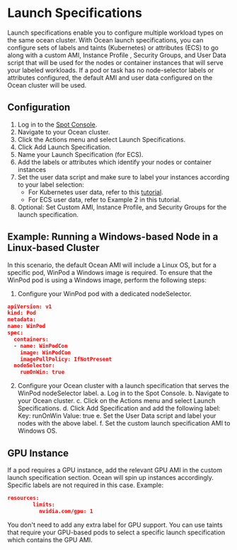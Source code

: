 # Launch Specifications

Launch specifications enable you to configure multiple workload types on the same ocean cluster. With Ocean launch specifications, you can configure sets of labels and taints (Kubernetes) or attributes (ECS) to go along with a custom AMI, Instance Profile , Security Groups, and User Data script that will be used for the nodes or container instances that will serve your labeled workloads. If a pod or task has no node-selector labels or attributes configured, the default AMI and user data configured on the Ocean cluster will be used.

## Configuration

1. Log in to the [Spot Console](https://console.spotinst.com/).
2. Navigate to your Ocean cluster.
3. Click the Actions menu and select Launch Specifications.
4. Click Add Launch Specification.
5. Name your Launch Specification (for ECS).
6. Add the labels or attributes which identify your nodes or container instances
7. Set the user data script and make sure to label your instances according to your label selection:
   - For Kubernetes user data, refer to this [tutorial](ocean/tutorials/create-custom-labels.md).
   - For ECS user data, refer to Example 2 in this tutorial.
8. Optional: Set Custom AMI, Instance Profile, and Security Groups for the launch specification.

## Example: Running a Windows-based Node in a Linux-based Cluster

In this scenario, the default Ocean AMI will include a Linux OS, but for a specific pod, WinPod a Windows image is required. To ensure that the WinPod pod is using a Windows image, perform the following steps:

1. Configure your WinPod pod with a dedicated nodeSelector.

```json
apiVersion: v1
kind: Pod
metadata:
name: WinPod
spec:
  containers:
  - name: WinPodCon
    image: WinPodCon
    imagePullPolicy: IfNotPresent
  nodeSelector:
    runOnWin: true
```

2. Configure your Ocean cluster with a launch specification that serves the WinPod nodeSelector label.
   a. Log in to the Spot Console.
   b. Navigate to your Ocean cluster.
   c. Click on the Actions menu and select Launch Specifications.
   d. Click Add Specification and add the following label:
   Key: runOnWin
   Value: true
   e. Set the User Data script and label your nodes with the above label.
   f. Set the custom launch specification AMI to Windows OS.

## GPU Instance

If a pod requires a GPU instance, add the relevant GPU AMI in the custom launch specification section. Ocean will spin up instances accordingly. Specific labels are not required in this case. Example:

```json
resources:
        limits:
          nvidia.com/gpu: 1
```

You don't need to add any extra label for GPU support. You can use taints that require your GPU-based pods to select a specific launch specification which contains the GPU AMI.
